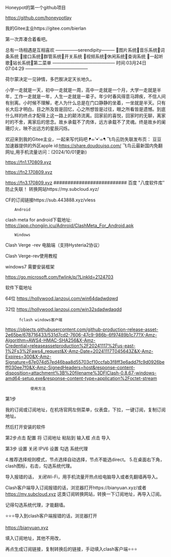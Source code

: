 Honeypot的第一个github项目

https://github.com/honeypotlay

我的Gitee主业https://gitee.com/bierlan

第一次弄凑合着看吧。

总有一场相遇是互相喜欢
—————serendipity———
🍧图片系统🍧音乐系统🍧词条系统
🍧接口系统🍧群管系统🍧开关系统
🍧视频系统🍧休闲系统🍧查询系统
🍧一起听歌🍧站长系统🍧第二菜单
——————————————
时间:03月24日 07:04:29
——————————————

荷尔蒙决定一见钟情，多巴胺决定天长地久。

小学一走就是一天，初中一走就是一周，高中一走就是一个月，大学一走就是半年，工作一走就是一年，人生一走就是一辈子。年少时春风得意马蹄疾，不信人间有别离。小时候不理解，老人为什么总是在门口静静的坐着，一坐就是半天。只有长大后才明白。目之所及皆是回忆，心之所想皆是过往，眼之所看皆是遗憾。到底什么样的终点才配得上这一路上的颠沛流离。回家前的喜悦，回家时的无聊，离家时的不舍，离家后的思念。故乡承载不了肉体，远方承载不了灵魂。终是故乡的阑珊灯火，映不出远方的星辰闪烁。


 欢迎来到我的Gitee主业，一起来写代码吧 ᖰ⌯'▾'⌯ᖳ 飞鸟云防失联发布页：
豆豆加速器提供的外区apple id:https://share.doudoujsq.com/
飞鸟云最新国内免翻网址,用手机流量访问：(2024/10/01更新)

https://fn1.170809.xyz

https://fn2.170809.xyz

https://fn3.170809.xyz ########################## 百度  "八度软件库″  防止失联！ 转换网站https://my.subcloud.xyz/

CF的订阅链接https://sub.443888.xyz/vless

        Android
clash meta for android下载地址: https://app.chongjin.icu/Adnroid/ClashMeta_For_Android.apk

        Windows
Clash Verge -rev 电脑端（支持Hysteria2协议）

Clash Verge-rev使用教程

windows7 需要安装框架

https://go.microsoft.com/fwlink/p/?LinkId=2124703

软件下载地址

64位 https://hollywood.lanzouj.com/win64dadwdqwd

32位 https://hollywood.lanzouj.com/win32sdadwdaqdd

          fclash windows客户端
https://objects.githubusercontent.com/github-production-release-asset-2e65be/678716433/531d7cd2-7606-47c9-986b-6f97489b1c77?X-Amz-Algorithm=AWS4-HMAC-SHA256&X-Amz-Credential=releaseassetproduction%2F20241117%2Fus-east-1%2Fs3%2Faws4_request&X-Amz-Date=20241117T045643Z&X-Amz-Expires=300&X-Amz-Signature=67e074d57ed46baa8d55703cf10ccfab3f8ff3e6add7fc9d0926beff030ee7f0&X-Amz-SignedHeaders=host&response-content-disposition=attachment%3B%20filename%3DFlClash-0.8.67-windows-amd64-setup.exe&response-content-type=application%2Foctet-stream

               使用方法
第1步

我的订阅或订阅地址，在机场官网左侧菜单，仪表盘，下拉，一键订阅，复制订阅地址。

然后打开安装的软件

第2步点击 配置 将 订阅地址 粘贴到 输入框 点击 导入

第3步 设置 关闭 IPV6 设置 勾选 系统代理

4.推荐选择规则模式，节点选择自动选择，节点不能选direct。 5.在桌面右下角，clash图标，右击，勾选系统代理。

导入报错的话， 关闭Wi-Fi，用手机流量开热点给电脑导入或者先翻墙再导入。

Clash客户端导入订阅报错的话，浏览器打开https://bianyuan.xyz/或者 https://my.subcloud.xyz 这类订阅转换网站，转换一下订阅地址，再导入订阅。

记得勾选系统代理，才能翻墙。

⭐️⭐️⭐️导入到clash客户端报错的话，浏览器打开

https://bianyuan.xyz

填入订阅地址，其他不用改，

再点生成订阅链接，复制转换后的链接，手动填入clash客户端⭐️⭐️⭐️
